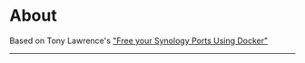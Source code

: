 # About

Based on Tony Lawrence's ["Free your Synology Ports Using Docker"](1)

----

[1]: http://tonylawrence.com/posts/unix/synology/free-your-synology-ports/
